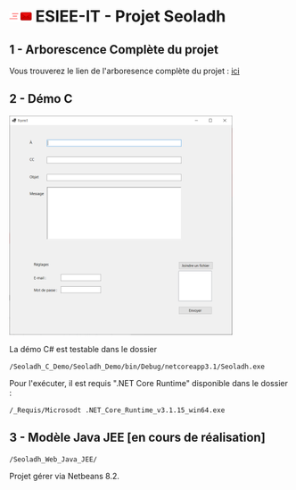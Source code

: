 # <img src="_sources/mail-envelope-flat-red.png" width="40px"/> ESIEE-IT - Projet Seoladh

## 1 - Arborescence Complète du projet

Vous trouverez le lien de l'arboresence complète du projet : [ici](https://github.com/ldumay/ESIEE-IT_Seoladh/tree/main/ReadMe_Arborescence.md)

## 2 - Démo C

<img src="Seoladh_C_Demo/Seoladh_Demo.PNG" width="400px"/>

La démo C# est testable dans le dossier 

```
/Seoladh_C_Demo/Seoladh_Demo/bin/Debug/netcoreapp3.1/Seoladh.exe
```

Pour l'exécuter, il est requis ".NET Core Runtime" disponible dans le dossier :

```
/_Requis/Microsodt .NET_Core_Runtime_v3.1.15_win64.exe
```

## 3 - Modèle Java JEE [en cours de réalisation]

```
/Seoladh_Web_Java_JEE/
```
Projet gérer via Netbeans 8.2.